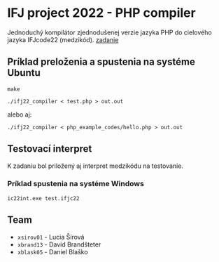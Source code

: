 # IFJ project 2022 - PHP compiler

Jednoduchý kompilátor zjednodušenej verzie jazyka PHP do cielového jazyka IFJcode22 (medzikód). [zadanie](doc/ifj2022.pdf)

## Príklad preloženia a spustenia na systéme Ubuntu

`make`

`./ifj22_compiler < test.php > out.out`

alebo aj:

`./ifj22_compiler < php_example_codes/hello.php > out.out`

## Testovací interpret

K zadaniu bol priložený aj interpret medzikódu na testovanie.

### Príklad spustenia na systéme Windows

`ic22int.exe test.ifjc22`

## Team
- `xsirov01` - Lucia Šírová
- `xbrand13` - David Brandšteter
- `xblask05` - Daniel Blaško